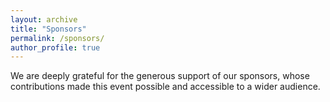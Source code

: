 ```yaml
---
layout: archive
title: "Sponsors"
permalink: /sponsors/
author_profile: true
---
```


We are deeply grateful for the generous support of our sponsors, whose contributions made this event possible and accessible to a wider audience.

<!--
## Academic Sponsors


<table>
  <thead>
    <tr>
      <th class="sr-only">Logo</th>
      <th class="sr-only">Description</th>
    </tr>
  </thead>
  <tbody>
    {% for sponsor in site.data.academic_sponsors %}
    <tr>
      <td>
        <a href="{{ sponsor.url }}" target="_blank" rel="noopener">
          <img src="{{ sponsor.logo | relative_url }}" alt="{{ sponsor.name }} logo" style="max-height:128px;" />
        </a>
      </td>
      <td>
        <strong><a href="{{ sponsor.url }}" target="_blank" rel="noopener">{{ sponsor.name }}</a></strong><br/>
        {{ sponsor.description }}
      </td>
    </tr>
    {% endfor %}
  </tbody>
</table>

## Industry Sponsors

<table>
  <thead>
    <tr>
      <th class="sr-only">Logo</th>
      <th class="sr-only">Description</th>
    </tr>
  </thead>
  <tbody>
    {% for sponsor in site.data.industry_sponsors %}
    <tr>
      <td>
        <a href="{{ sponsor.url }}" target="_blank" rel="noopener">
          <img src="{{ sponsor.logo | relative_url }}" alt="{{ sponsor.name }} logo" style="max-height:128px;" />
        </a>
      </td>
      <td>
        <strong><a href="{{ sponsor.url }}" target="_blank" rel="noopener">{{ sponsor.name }}</a></strong><br/>
        {{ sponsor.description }}
      </td>
    </tr>
    {% endfor %}
  </tbody>
</table>
-->